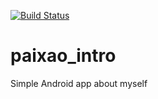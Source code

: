[![Build Status](https://travis-ci.org/zepedropaixao/paixao_intro.svg?branch=master)](https://travis-ci.org/zepedropaixao/paixao_intro)

# paixao_intro

Simple Android app about myself
